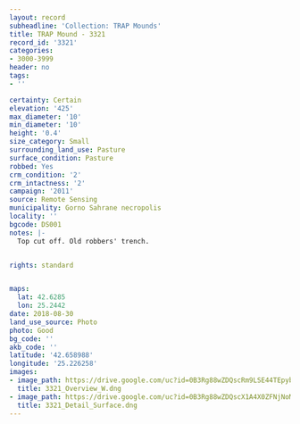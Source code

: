 ```yaml
---
layout: record
subheadline: 'Collection: TRAP Mounds'
title: TRAP Mound - 3321
record_id: '3321'
categories:
- 3000-3999
header: no
tags:
- ''

certainty: Certain
elevation: '425'
max_diameter: '10'
min_diameter: '10'
height: '0.4'
size_category: Small
surrounding_land_use: Pasture
surface_condition: Pasture
robbed: Yes
crm_condition: '2'
crm_intactness: '2'
campaign: '2011'
source: Remote Sensing
municipality: Gorno Sahrane necropolis
locality: ''
bgcode: DS001
notes: |-
  Top cut off. Old robbers' trench.


rights: standard


maps:
  lat: 42.6285
  lon: 25.2442
date: 2018-08-30
land_use_source: Photo
photo: Good
bg_code: ''
akb_code: ''
latitude: '42.658988'
longitude: '25.226258'
images:
- image_path: https://drive.google.com/uc?id=0B3Rg88wZDQscRm9LSE44TEpybUE
  title: 3321_Overview_W.dng
- image_path: https://drive.google.com/uc?id=0B3Rg88wZDQscX1A4X0ZFNjNoMm8
  title: 3321_Detail_Surface.dng
---
```

